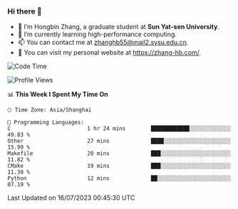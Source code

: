 ### Hi there 👋

- 🔭 I’m Hongbin Zhang, a graduate student at **Sun Yat-sen University**.
- 🌱 I’m currently learning high-performance computing.
- 📫 You can contact me at zhanghb55@mail2.sysu.edu.cn.
- 👀 You can visit my personal website at https://zhang-hb.com/.

<!--START_SECTION:waka-->
![Code Time](http://img.shields.io/badge/Code%20Time-216%20hrs%2021%20mins-blue)

![Profile Views](http://img.shields.io/badge/Profile%20Views-0-blue)

📊 **This Week I Spent My Time On** 

```text
🕑︎ Time Zone: Asia/Shanghai

💬 Programming Languages: 
C                        1 hr 24 mins        ████████████░░░░░░░░░░░░░   49.83 % 
Other                    27 mins             ████░░░░░░░░░░░░░░░░░░░░░   15.99 % 
Makefile                 20 mins             ███░░░░░░░░░░░░░░░░░░░░░░   11.82 % 
CMake                    19 mins             ███░░░░░░░░░░░░░░░░░░░░░░   11.30 % 
Python                   12 mins             ██░░░░░░░░░░░░░░░░░░░░░░░   07.19 % 
```


 Last Updated on 16/07/2023 00:45:30 UTC
<!--END_SECTION:waka-->
